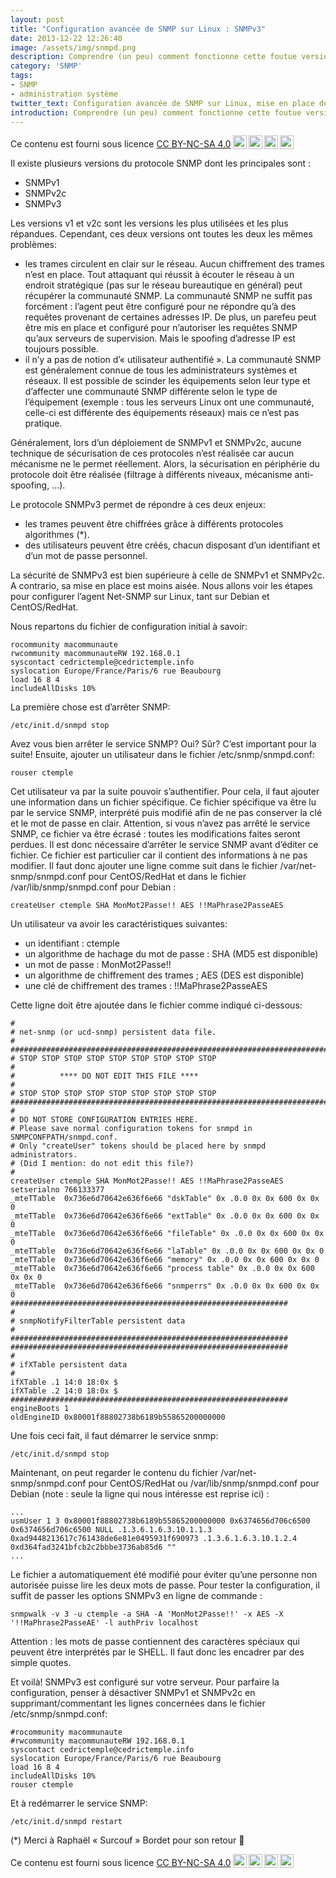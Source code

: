 ```yaml
---
layout: post
title: "Configuration avancée de SNMP sur Linux : SNMPv3"
date: 2013-12-22 12:26:40
image: /assets/img/snmpd.png
description: Comprendre (un peu) comment fonctionne cette foutue version 3 de SNMP et la configurer
category: 'SNMP'
tags:
- SNMP
- administration système
twitter_text: Configuration avancée de SNMP sur Linux, mise en place de la version 3
introduction: Comprendre (un peu) comment fonctionne cette foutue version 3 de SNMP et la configurer
---
```


Ce contenu est fourni sous licence [CC BY-NC-SA 4.0](https://creativecommons.org/licenses/by-nc-sa/4.0/deed.fr)<img style="height:22px!important;margin-left:3px;vertical-align:text-bottom;" src="https://mirrors.creativecommons.org/presskit/icons/cc.svg?ref=chooser-v1"><img style="height:22px!important;margin-left:3px;vertical-align:text-bottom;" src="https://mirrors.creativecommons.org/presskit/icons/by.svg?ref=chooser-v1"><img style="height:22px!important;margin-left:3px;vertical-align:text-bottom;" src="https://mirrors.creativecommons.org/presskit/icons/nc.svg?ref=chooser-v1"><img style="height:22px!important;margin-left:3px;vertical-align:text-bottom;" src="https://mirrors.creativecommons.org/presskit/icons/sa.svg?ref=chooser-v1">

Il existe plusieurs versions du protocole SNMP dont les principales sont :

* SNMPv1
* SNMPv2c
* SNMPv3

Les versions v1 et v2c sont les versions les plus utilisées et les plus répandues. Cependant, ces deux versions ont toutes les deux les mêmes problèmes:

* les trames circulent en clair sur le réseau. Aucun chiffrement des trames n’est en place. Tout attaquant qui réussit à écouter le réseau à un endroit stratégique (pas sur le réseau bureautique en général) peut récupérer la communauté SNMP. La communauté SNMP ne suffit pas forcément : l’agent peut être configuré pour ne répondre qu’à des requêtes provenant de certaines adresses IP. De plus, un parefeu peut être mis en place et configuré pour n’autoriser les requêtes SNMP qu’aux serveurs de supervision. Mais le spoofing d’adresse IP est toujours possible.
* il n’y a pas de notion d’« utilisateur authentifié ». La communauté SNMP est généralement connue de tous les administrateurs systèmes et réseaux. Il est possible de scinder les équipements selon leur type et d’affecter une communauté SNMP différente selon le type de l’équipement (exemple : tous les serveurs Linux ont une communauté, celle-ci est différente des équipements réseaux) mais ce n’est pas pratique.

Généralement, lors d’un déploiement de SNMPv1 et SNMPv2c, aucune technique de sécurisation de ces protocoles n’est réalisée car aucun mécanisme ne le permet réellement. Alors, la sécurisation en périphérie du protocole doit être réalisée (filtrage à différents niveaux, mécanisme anti-spoofing, …).

Le protocole SNMPv3 permet de répondre à ces deux enjeux:

* les trames peuvent être chiffrées grâce à différents protocoles algorithmes (*).
* des utilisateurs peuvent être créés, chacun disposant d’un identifiant et d’un mot de passe personnel.

La sécurité de SNMPv3 est bien supérieure à celle de SNMPv1 et SNMPv2c. A contrario, sa mise en place est moins aisée. Nous allons voir les étapes pour configurer l’agent Net-SNMP sur Linux, tant sur Debian et CentOS/RedHat.

Nous repartons du fichier de configuration initial à savoir:

    rocommunity macommunaute
    rwcommunity macommunauteRW 192.168.0.1
    syscontact cedrictemple@cedrictemple.info
    syslocation Europe/France/Paris/6 rue Beaubourg
    load 16 8 4
    includeAllDisks 10%

La première chose est d’arrêter SNMP:

    /etc/init.d/snmpd stop

Avez vous bien arrêter le service SNMP? Oui? Sûr? C’est important pour la suite! Ensuite, ajouter un utilisateur dans le fichier /etc/snmp/snmpd.conf:

    rouser ctemple

Cet utilisateur va par la suite pouvoir s’authentifier. Pour cela, il faut ajouter une information dans un fichier spécifique. Ce fichier spécifique va être lu par le service SNMP, interprété puis modifié afin de ne pas conserver la clé et le mot de passe en clair. Attention, si vous n’avez pas arrêté le service SNMP, ce fichier va être écrasé : toutes les modifications faites seront perdues. Il est donc nécessaire d’arrêter le service SNMP avant d’éditer ce fichier. Ce fichier est particulier car il contient des informations à ne pas modifier. Il faut donc ajouter une ligne comme suit dans le fichier /var/net-snmp/snmpd.conf pour CentOS/RedHat et dans le fichier /var/lib/snmp/snmpd.conf pour Debian :

    createUser ctemple SHA MonMot2Passe!! AES !!MaPhrase2PasseAES

Un utilisateur va avoir les caractéristiques suivantes:

* un identifiant : ctemple
* un algorithme de hachage du mot de passe : SHA (MD5 est disponible)
* un mot de passe : MonMot2Passe!!
* un algorithme de chiffrement des trames ; AES (DES est disponible)
* une clé de chiffrement des trames : !!MaPhrase2PasseAES

Cette ligne doit être ajoutée dans le fichier comme indiqué ci-dessous:

    #
    # net-snmp (or ucd-snmp) persistent data file.
    #
    ############################################################################
    # STOP STOP STOP STOP STOP STOP STOP STOP STOP
    #
    #          **** DO NOT EDIT THIS FILE ****
    #
    # STOP STOP STOP STOP STOP STOP STOP STOP STOP
    ############################################################################
    #
    # DO NOT STORE CONFIGURATION ENTRIES HERE.
    # Please save normal configuration tokens for snmpd in SNMPCONFPATH/snmpd.conf.
    # Only "createUser" tokens should be placed here by snmpd administrators.
    # (Did I mention: do not edit this file?)
    #
    createUser ctemple SHA MonMot2Passe!! AES !!MaPhrase2PasseAES
    setserialno 766133377
    _mteTTable  0x736e6d70642e636f6e66 "dskTable" 0x .0.0 0x 0x 600 0x 0x 0
    _mteTTable  0x736e6d70642e636f6e66 "extTable" 0x .0.0 0x 0x 600 0x 0x 0
    _mteTTable  0x736e6d70642e636f6e66 "fileTable" 0x .0.0 0x 0x 600 0x 0x 0
    _mteTTable  0x736e6d70642e636f6e66 "laTable" 0x .0.0 0x 0x 600 0x 0x 0
    _mteTTable  0x736e6d70642e636f6e66 "memory" 0x .0.0 0x 0x 600 0x 0x 0
    _mteTTable  0x736e6d70642e636f6e66 "process table" 0x .0.0 0x 0x 600 0x 0x 0
    _mteTTable  0x736e6d70642e636f6e66 "snmperrs" 0x .0.0 0x 0x 600 0x 0x 0
    ##############################################################
    #
    # snmpNotifyFilterTable persistent data
    #
    ##############################################################
    ##############################################################
    #
    # ifXTable persistent data
    #
    ifXTable .1 14:0 18:0x $
    ifXTable .2 14:0 18:0x $
    ##############################################################
    engineBoots 1
    oldEngineID 0x80001f88802738b6189b55865200000000

Une fois ceci fait, il faut démarrer le service snmp:

    /etc/init.d/snmpd stop

Maintenant, on peut regarder le contenu du fichier /var/net-snmp/snmpd.conf pour CentOS/RedHat ou /var/lib/snmp/snmpd.conf pour Debian (note : seule la ligne qui nous intéresse est reprise ici) :

    ...
    usmUser 1 3 0x80001f88802738b6189b55865200000000 0x6374656d706c6500 0x6374656d706c6500 NULL .1.3.6.1.6.3.10.1.1.3 0xad9448213617c761438de6e81e0495931f690973 .1.3.6.1.6.3.10.1.2.4 0xd364fad3241bfcb2c2bbbe3736ab85d6 ""
    ...

Le fichier a automatiquement été modifié pour éviter qu’une personne non autorisée puisse lire les deux mots de passe. Pour tester la configuration, il suffit de passer les options SNMPv3 en ligne de commande :

    snmpwalk -v 3 -u ctemple -a SHA -A 'MonMot2Passe!!' -x AES -X '!!MaPhrase2PasseAE' -l authPriv localhost

Attention : les mots de passe contiennent des caractères spéciaux qui peuvent être interprétés par le SHELL. Il faut donc les encadrer par des simple quotes.

Et voilà! SNMPv3 est configuré sur votre serveur. Pour parfaire la configuration, penser à désactiver SNMPv1 et SNMPv2c en supprimant/commentant les lignes concernées dans le fichier /etc/snmp/snmpd.conf:

    #rocommunity macommunaute
    #rwcommunity macommunauteRW 192.168.0.1
    syscontact cedrictemple@cedrictemple.info
    syslocation Europe/France/Paris/6 rue Beaubourg
    load 16 8 4
    includeAllDisks 10%
    rouser ctemple

Et à redémarrer le service SNMP:

    /etc/init.d/snmpd restart

(*) Merci à Raphaël « Surcouf » Bordet pour son retour 🙂

Ce contenu est fourni sous licence [CC BY-NC-SA 4.0](https://creativecommons.org/licenses/by-nc-sa/4.0/deed.fr)<img style="height:22px!important;margin-left:3px;vertical-align:text-bottom;" src="https://mirrors.creativecommons.org/presskit/icons/cc.svg?ref=chooser-v1"><img style="height:22px!important;margin-left:3px;vertical-align:text-bottom;" src="https://mirrors.creativecommons.org/presskit/icons/by.svg?ref=chooser-v1"><img style="height:22px!important;margin-left:3px;vertical-align:text-bottom;" src="https://mirrors.creativecommons.org/presskit/icons/nc.svg?ref=chooser-v1"><img style="height:22px!important;margin-left:3px;vertical-align:text-bottom;" src="https://mirrors.creativecommons.org/presskit/icons/sa.svg?ref=chooser-v1">
